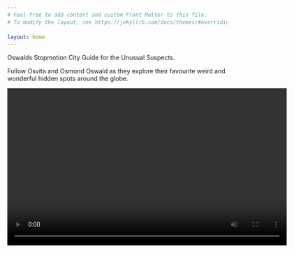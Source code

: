 ```yaml
---
# Feel free to add content and custom Front Matter to this file.
# To modify the layout, see https://jekyllrb.com/docs/themes/#overriding-theme-defaults

layout: home
---
```


Oswalds Stopmotion City Guide for the Unusual Suspects.


Follow Osvita and Osmond Oswald as they
explore their favourite weird and wonderful hidden spots
around the globe.

<video width="640" height="360" autoplay controls>
  <source src="assets/clapperboard.mp4" type="video/mp4">
  <img title='the oswalds at farmers market' src="/assets/640/oswalds-farmers-market.jpg" width="640px"/>
</video>
